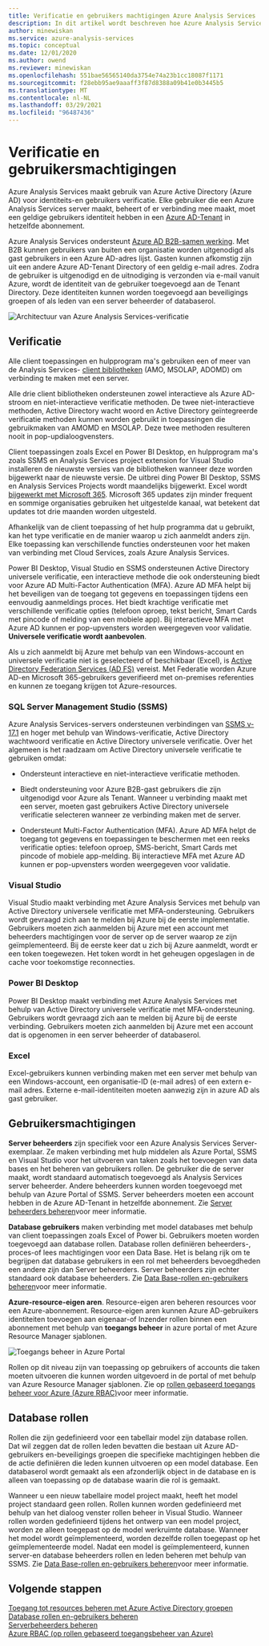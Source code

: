 ```yaml
---
title: Verificatie en gebruikers machtigingen Azure Analysis Services | Microsoft Docs
description: In dit artikel wordt beschreven hoe Azure Analysis Services Azure Active Directory (Azure AD) gebruikt voor identiteits-en gebruikers verificatie.
author: minewiskan
ms.service: azure-analysis-services
ms.topic: conceptual
ms.date: 12/01/2020
ms.author: owend
ms.reviewer: minewiskan
ms.openlocfilehash: 551bae56565140da3754e74a23b1cc18087f1171
ms.sourcegitcommit: f28ebb95ae9aaaff3f87d8388a09b41e0b3445b5
ms.translationtype: MT
ms.contentlocale: nl-NL
ms.lasthandoff: 03/29/2021
ms.locfileid: "96487436"
---
```

# <a name="authentication-and-user-permissions"></a>Verificatie en gebruikersmachtigingen

Azure Analysis Services maakt gebruik van Azure Active Directory (Azure AD) voor identiteits-en gebruikers verificatie. Elke gebruiker die een Azure Analysis Services server maakt, beheert of er verbinding mee maakt, moet een geldige gebruikers identiteit hebben in een [Azure AD-Tenant](../active-directory/fundamentals/active-directory-whatis.md) in hetzelfde abonnement.

Azure Analysis Services ondersteunt [Azure AD B2B-samen werking](../active-directory/external-identities/what-is-b2b.md). Met B2B kunnen gebruikers van buiten een organisatie worden uitgenodigd als gast gebruikers in een Azure AD-adres lijst. Gasten kunnen afkomstig zijn uit een andere Azure AD-Tenant Directory of een geldig e-mail adres. Zodra de gebruiker is uitgenodigd en de uitnodiging is verzonden via e-mail vanuit Azure, wordt de identiteit van de gebruiker toegevoegd aan de Tenant Directory. Deze identiteiten kunnen worden toegevoegd aan beveiligings groepen of als leden van een server beheerder of databaserol.

![Architectuur van Azure Analysis Services-verificatie](./media/analysis-services-manage-users/aas-manage-users-arch.png)

## <a name="authentication"></a>Verificatie

Alle client toepassingen en hulpprogram ma's gebruiken een of meer van de Analysis Services- [client bibliotheken](/analysis-services/client-libraries?view=azure-analysis-services-current&preserve-view=true) (AMO, MSOLAP, ADOMD) om verbinding te maken met een server. 

Alle drie client bibliotheken ondersteunen zowel interactieve als Azure AD-stroom en niet-interactieve verificatie methoden. De twee niet-interactieve methoden, Active Directory wacht woord en Active Directory geïntegreerde verificatie methoden kunnen worden gebruikt in toepassingen die gebruikmaken van AMOMD en MSOLAP. Deze twee methoden resulteren nooit in pop-updialoogvensters.

Client toepassingen zoals Excel en Power BI Desktop, en hulpprogram ma's zoals SSMS en Analysis Services project extension for Visual Studio installeren de nieuwste versies van de bibliotheken wanneer deze worden bijgewerkt naar de nieuwste versie. De uitbrei ding Power BI Desktop, SSMS en Analysis Services Projects wordt maandelijks bijgewerkt. Excel wordt [bijgewerkt met Microsoft 365](https://support.microsoft.com/office/when-do-i-get-the-newest-features-for-microsoft-365-da36192c-58b9-4bc9-8d51-bb6eed468516). Microsoft 365 updates zijn minder frequent en sommige organisaties gebruiken het uitgestelde kanaal, wat betekent dat updates tot drie maanden worden uitgesteld.

Afhankelijk van de client toepassing of het hulp programma dat u gebruikt, kan het type verificatie en de manier waarop u zich aanmeldt anders zijn. Elke toepassing kan verschillende functies ondersteunen voor het maken van verbinding met Cloud Services, zoals Azure Analysis Services.

Power BI Desktop, Visual Studio en SSMS ondersteunen Active Directory universele verificatie, een interactieve methode die ook ondersteuning biedt voor Azure AD Multi-Factor Authentication (MFA). Azure AD MFA helpt bij het beveiligen van de toegang tot gegevens en toepassingen tijdens een eenvoudig aanmeldings proces. Het biedt krachtige verificatie met verschillende verificatie opties (telefoon oproep, tekst bericht, Smart Cards met pincode of melding van een mobiele app). Bij interactieve MFA met Azure AD kunnen er pop-upvensters worden weergegeven voor validatie. **Universele verificatie wordt aanbevolen**.

Als u zich aanmeldt bij Azure met behulp van een Windows-account en universele verificatie niet is geselecteerd of beschikbaar (Excel), is [Active Directory Federation Services (AD FS)](/windows-server/identity/ad-fs/deployment/how-to-connect-fed-azure-adfs) vereist. Met Federatie worden Azure AD-en Microsoft 365-gebruikers geverifieerd met on-premises referenties en kunnen ze toegang krijgen tot Azure-resources.

### <a name="sql-server-management-studio-ssms"></a>SQL Server Management Studio (SSMS)

Azure Analysis Services-servers ondersteunen verbindingen van [SSMS v-17.1](/sql/ssms/download-sql-server-management-studio-ssms) en hoger met behulp van Windows-verificatie, Active Directory wachtwoord verificatie en Active Directory universele verificatie. Over het algemeen is het raadzaam om Active Directory universele verificatie te gebruiken omdat:

*  Ondersteunt interactieve en niet-interactieve verificatie methoden.

*  Biedt ondersteuning voor Azure B2B-gast gebruikers die zijn uitgenodigd voor Azure als Tenant. Wanneer u verbinding maakt met een server, moeten gast gebruikers Active Directory universele verificatie selecteren wanneer ze verbinding maken met de server.

*  Ondersteunt Multi-Factor Authentication (MFA). Azure AD MFA helpt de toegang tot gegevens en toepassingen te beschermen met een reeks verificatie opties: telefoon oproep, SMS-bericht, Smart Cards met pincode of mobiele app-melding. Bij interactieve MFA met Azure AD kunnen er pop-upvensters worden weergegeven voor validatie.

### <a name="visual-studio"></a>Visual Studio

Visual Studio maakt verbinding met Azure Analysis Services met behulp van Active Directory universele verificatie met MFA-ondersteuning. Gebruikers wordt gevraagd zich aan te melden bij Azure bij de eerste implementatie. Gebruikers moeten zich aanmelden bij Azure met een account met beheerders machtigingen voor de server op de server waarop ze zijn geïmplementeerd. Bij de eerste keer dat u zich bij Azure aanmeldt, wordt er een token toegewezen. Het token wordt in het geheugen opgeslagen in de cache voor toekomstige reconnecties.

### <a name="power-bi-desktop"></a>Power BI Desktop

Power BI Desktop maakt verbinding met Azure Analysis Services met behulp van Active Directory universele verificatie met MFA-ondersteuning. Gebruikers wordt gevraagd zich aan te melden bij Azure bij de eerste verbinding. Gebruikers moeten zich aanmelden bij Azure met een account dat is opgenomen in een server beheerder of databaserol.

### <a name="excel"></a>Excel

Excel-gebruikers kunnen verbinding maken met een server met behulp van een Windows-account, een organisatie-ID (e-mail adres) of een extern e-mail adres. Externe e-mail-identiteiten moeten aanwezig zijn in azure AD als gast gebruiker.

## <a name="user-permissions"></a>Gebruikersmachtigingen

**Server beheerders** zijn specifiek voor een Azure Analysis Services Server-exemplaar. Ze maken verbinding met hulp middelen als Azure Portal, SSMS en Visual Studio voor het uitvoeren van taken zoals het toevoegen van data bases en het beheren van gebruikers rollen. De gebruiker die de server maakt, wordt standaard automatisch toegevoegd als Analysis Services server beheerder. Andere beheerders kunnen worden toegevoegd met behulp van Azure Portal of SSMS. Server beheerders moeten een account hebben in de Azure AD-Tenant in hetzelfde abonnement. Zie [Server beheerders beheren](analysis-services-server-admins.md)voor meer informatie. 

**Database gebruikers** maken verbinding met model databases met behulp van client toepassingen zoals Excel of Power bi. Gebruikers moeten worden toegevoegd aan database rollen. Database rollen definiëren beheerders-, proces-of lees machtigingen voor een Data Base. Het is belang rijk om te begrijpen dat database gebruikers in een rol met beheerders bevoegdheden een andere zijn dan Server beheerders. Server beheerders zijn echter standaard ook database beheerders. Zie [Data Base-rollen en-gebruikers beheren](analysis-services-database-users.md)voor meer informatie.

**Azure-resource-eigen aren**. Resource-eigen aren beheren resources voor een Azure-abonnement. Resource-eigen aren kunnen Azure AD-gebruikers identiteiten toevoegen aan eigenaar-of Inzender rollen binnen een abonnement met behulp van **toegangs beheer** in azure portal of met Azure Resource Manager sjablonen. 

![Toegangs beheer in Azure Portal](./media/analysis-services-manage-users/aas-manage-users-rbac.png)

Rollen op dit niveau zijn van toepassing op gebruikers of accounts die taken moeten uitvoeren die kunnen worden uitgevoerd in de portal of met behulp van Azure Resource Manager sjablonen. Zie op [rollen gebaseerd toegangs beheer voor Azure (Azure RBAC)](../role-based-access-control/overview.md)voor meer informatie. 

## <a name="database-roles"></a>Database rollen

 Rollen die zijn gedefinieerd voor een tabellair model zijn database rollen. Dat wil zeggen dat de rollen leden bevatten die bestaan uit Azure AD-gebruikers en-beveiligings groepen die specifieke machtigingen hebben die de actie definiëren die leden kunnen uitvoeren op een model database. Een databaserol wordt gemaakt als een afzonderlijk object in de database en is alleen van toepassing op de database waarin die rol is gemaakt.   
  
 Wanneer u een nieuw tabellaire model project maakt, heeft het model project standaard geen rollen. Rollen kunnen worden gedefinieerd met behulp van het dialoog venster rollen beheer in Visual Studio. Wanneer rollen worden gedefinieerd tijdens het ontwerp van een model project, worden ze alleen toegepast op de model werkruimte database. Wanneer het model wordt geïmplementeerd, worden dezelfde rollen toegepast op het geïmplementeerde model. Nadat een model is geïmplementeerd, kunnen server-en database beheerders rollen en leden beheren met behulp van SSMS. Zie [Data Base-rollen en-gebruikers beheren](analysis-services-database-users.md)voor meer informatie.
  
## <a name="next-steps"></a>Volgende stappen

[Toegang tot resources beheren met Azure Active Directory groepen](../active-directory/fundamentals/active-directory-manage-groups.md)   
[Database rollen en-gebruikers beheren](analysis-services-database-users.md)  
[Serverbeheerders beheren](analysis-services-server-admins.md)  
[Azure RBAC (op rollen gebaseerd toegangsbeheer van Azure)](../role-based-access-control/overview.md)